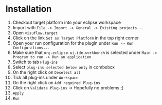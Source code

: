 Installation
==========================
1. Checkout target platform into your eclipse workspace
2. Import with `File -> Import -> General -> Existing projects...`
3. Open `visuflow.target`
4. Click on the link `Set as Target Platform` in the top right corner
5. Open your run configuration for the plugin under `Run -> Run Configurations...`
6. Make sure that `org.eclipse.ui.ide.workbench` is selected under `Main -> Program to run -> Run an application`
7. Switch to tab `Plug-ins`
8. Select `plug-ins selected below only` in combobox
9. On the right click on `Deselect all`
10. Tick all plug-ins under `Workspace`
11. On the right click on `Add required Plug-ins`
12. Click on `Validate Plug-ins` -> Hopefully no problems ;)
13. `Apply`
14. `Run`
